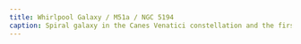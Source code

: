 ```yaml
---
title: Whirlpool Galaxy / M51a / NGC 5194
caption: Spiral galaxy in the Canes Venatici constellation and the first galaxy to be classified as a spiral galaxy. Distance 31 million LY / 9.5 Mpc. Captured 2025-07-03.
---
```

